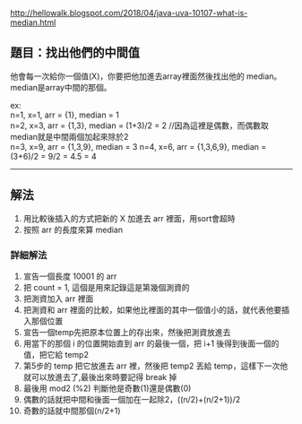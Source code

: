 http://hellowalk.blogspot.com/2018/04/java-uva-10107-what-is-median.html

## 題目：找出他們的中間值
他會每一次給你一個值(X)，你要把他加進去array裡面然後找出他的 median。  
median是array中間的那個。

ex:  
n=1, x=1, arr = {1}, median = 1  
n=2, x=3, arr = {1,3}, median = (1+3)/2 = 2  //因為這裡是偶數，而偶數取median就是中間兩個加起來除於2  
n=3, x=9, arr = {1,3,9}, median = 3
n=4, x=6, arr = {1,3,6,9}, median = (3+6)/2 = 9/2 = 4.5 = 4
***
## 解法
1. 用比較後插入的方式把新的 X 加進去 arr 裡面，用sort會超時
2. 按照 arr 的長度來算 median

### 詳細解法
1. 宣告一個長度 10001 的 arr
2. 把 count = 1, 這個是用來記錄這是第幾個測資的
3. 把測資加入 arr 裡面
4. 把測資和 arr 裡面的比較，如果他比裡面的其中一個值小的話，就代表他要插入那個位置
5. 宣告一個temp先把原本位置上的存出來，然後把測資放進去
6. 用當下的那個 i 的位置開始直到 arr 的最後一個，把 i+1 後得到後面一個的值，把它給 temp2
7. 第5步的 temp 把它放進去 arr 裡，然後把 temp2 丟給 temp，這樣下一次他就可以放進去了,最後出來時要記得 break 掉
8. 最後用 mod2 (%2) 判斷他是奇數(1)還是偶數(0)
9. 偶數的話就把中間和後面一個加在一起除2，((n/2)+(n/2+1))/2
10. 奇數的話就中間那個(n/2+1)